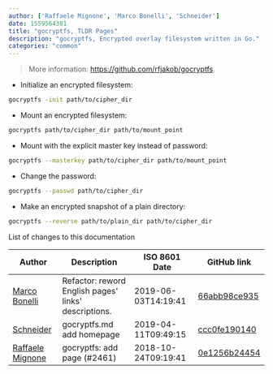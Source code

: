 ```yaml
---
author: ['Raffaele Mignone', 'Marco Bonelli', 'Schneider']
date: 1559564381
title: "gocryptfs, TLDR Pages"
description: "gocryptfs, Encrypted overlay filesystem written in Go."
categories: "common"
---
```

> More information: <https://github.com/rfjakob/gocryptfs>.

- Initialize an encrypted filesystem:

```bash
gocryptfs -init path/to/cipher_dir
```

- Mount an encrypted filesystem:

```bash
gocryptfs path/to/cipher_dir path/to/mount_point
```

- Mount with the explicit master key instead of password:

```bash
gocryptfs --masterkey path/to/cipher_dir path/to/mount_point
```

- Change the password:

```bash
gocryptfs --passwd path/to/cipher_dir
```

- Make an encrypted snapshot of a plain directory:

```bash
gocryptfs --reverse path/to/plain_dir path/to/cipher_dir
```
List of changes to this documentation


Author | Description | ISO 8601 Date | GitHub link
------|-----|-----|-----
[Marco Bonelli](mailto:marco@mebeim.net) | Refactor: reword English pages' links' descriptions. | 2019-06-03T14:19:41 | [66abb98ce935](https://github.com/tldr-pages/tldr/commit/66abb98ce935c0f4516bf30c4d6da72180d5a3ab)
[Schneider](mailto:lucas.schneider@sap.com) | gocryptfs.md add homepage | 2019-04-11T09:49:15 | [ccc0fe190140](https://github.com/tldr-pages/tldr/commit/ccc0fe190140aecefc5b326777100688f98b9e1a)
[Raffaele Mignone](mailto:raffy.m.96@gmail.com) | gocryptfs: add page (#2461) | 2018-10-24T09:19:41 | [0e1256b24454](https://github.com/tldr-pages/tldr/commit/0e1256b2445404520af560633ebdc5f3c41e687e)

